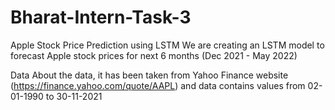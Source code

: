 # Bharat-Intern-Task-3
Apple Stock Price Prediction using LSTM We are creating an LSTM model to forecast Apple stock prices for next 6 months (Dec 2021 - May 2022)

Data About the data, it has been taken from Yahoo Finance website (https://finance.yahoo.com/quote/AAPL) and data contains values from 02-01-1990 to 30-11-2021
